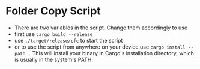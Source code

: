 # Folder Copy Script
- There are two variables in the script. Change them accordingly to use
- first use `cargo build --release`
- use `./target/release/cfc` to start the script 
- or to use the script from anywhere on your device,use `cargo install --path .`
This will install your binary in Cargo's installation directory, which is usually in the system's PATH.

